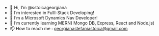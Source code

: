 - 👋 Hi, I’m @sstoicageorgiana
- 👀 I’m interested in Fulll-Stack Developing!
- 🌱 I’m a Microsoft Dynamics Nav Developer! 
- 🌱 I’m currently learning MERN( Mongo DB, Express, React and Node.js)
- 📫 How to reach me : georgianastefaniastoica@gmail.com

<!---
sstoicageorgiana/sstoicageorgiana is a ✨ special ✨ repository because its `README.md` (this file) appears on your GitHub profile.
You can click the Preview link to take a look at your changes.
--->
